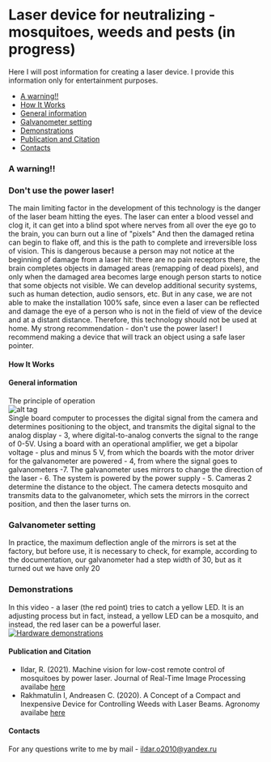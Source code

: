 # Laser device for neutralizing - mosquitoes, weeds and pests (in progress) 
Here I will post information for creating a laser device. I provide this information only for entertainment purposes.


-  [A warning!!](https://github.com/Ildaron/Laser_control#a-warning)
-  [How It Works](https://github.com/Ildaron/Laser_control/blob/master/README.md#how-it-works)   
-  [General information](https://github.com/Ildaron/Laser_control#general-information)    
-  [Galvanometer setting](https://github.com/Ildaron/Laser_control#galvanometer-setting)
-  [Demonstrations](https://github.com/Ildaron/Laser_control#demonstrations)
-  [Publication and Citation](https://github.com/Ildaron/Laser_control#publication-and-citation)    
-  [Contacts](https://github.com/Ildaron/Laser_control#contacts)    


### A warning!!
### Don't use the power laser!
The main limiting factor in the development of this technology is the danger of the laser beam hitting the eyes. The laser can enter a blood vessel and clog it, it can get into a blind spot where nerves from all over the eye go to the brain, you can burn out a line of "pixels" And then the damaged retina can begin to flake off, and this is the path to complete and irreversible loss of vision. This is dangerous because a person may not notice at the beginning of damage from a laser hit: there are no pain receptors there, the brain completes objects in damaged areas (remapping of dead pixels), and only when the damaged area becomes large enough person starts to notice that some objects not visible.
We can develop additional security systems, such as human detection, audio sensors, etc. But in any case, we are not able to make the installation 100% safe, since even a laser can be reflected and damage the eye of a person who is not in the field of view of the device and at a distant distance. Therefore, this technology should not be used at home. 
My strong recommendation - don't use the power laser! I recommend making a device that will track an object using a safe laser pointer.  

#### How It Works

#### General information 
The principle of operation  
![alt tag](https://github.com/Ildaron/Laser_control/blob/master/Supplementary%20files/scheme.bmp "general view")  
Single board computer to processes the digital signal from the camera and determines positioning to the object, and transmits the digital signal to the analog display - 3, where digital-to-analog converts the signal to the range of 0-5V. Using a board with an operational amplifier, we get a bipolar voltage - plus and minus 5 V, from which the boards with the motor driver for the galvanometer are powered - 4, from where the signal goes to galvanometers -7. The galvanometer uses mirrors to change the direction of the laser - 6. The system is powered by the power supply - 5. Cameras 2  determine the distance to the object. The camera detects mosquito and transmits data to the galvanometer, which sets the mirrors in the correct position, and then the laser turns on.  

### Galvanometer setting 
In practice, the maximum deflection angle of the mirrors is set at the factory, but before use, it is necessary to check, for example, according to the documentation, our galvanometer had a step width of 30, but as it turned out we have only 20


### Demonstrations
In this video - a laser (the red point) tries to catch a yellow LED.  It is an adjusting process but in fact, instead, a yellow LED can be a mosquito, and instead, the red laser can be a powerful laser.  
[![Hardware demonstrations](https://github.com/Ildaron/Laser_control/blob/master/Supplementary%20files/demonstration.bmp)](https://www.youtube.com/watch?v=2BKtM5cxOik)    


#### Publication and Citation 
- Ildar, R. (2021). Machine vision for low-cost remote control of mosquitoes by power laser. Journal of Real-Time Image Processing   
  availabe [here]( https://www.researchgate.net/publication/349226713_Machine_vision_for_low-cost_remote_control_of_mosquitoes_by_power_laser)    
- Rakhmatulin I, Andreasen C. (2020). A Concept of a Compact and Inexpensive Device for Controlling Weeds with Laser Beams. Agronomy  
  availabe [here](https://www.mdpi.com/2073-4395/10/10/1616)  

#### Contacts
For any questions write to me by mail - ildar.o2010@yandex.ru  

